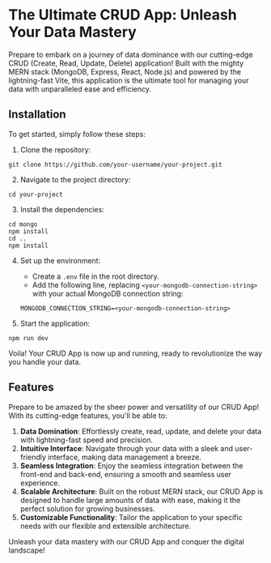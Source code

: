 # The Ultimate CRUD App: Unleash Your Data Mastery

Prepare to embark on a journey of data dominance with our cutting-edge CRUD (Create, Read, Update, Delete) application! Built with the mighty MERN stack (MongoDB, Express, React, Node.js) and powered by the lightning-fast Vite, this application is the ultimate tool for managing your data with unparalleled ease and efficiency.

## Installation

To get started, simply follow these steps:

1. Clone the repository:
```
git clone https://github.com/your-username/your-project.git
```

2. Navigate to the project directory:
```
cd your-project
```

3. Install the dependencies:
```
cd mongo
npm install
cd ..
npm install
```

4. Set up the environment:
   - Create a `.env` file in the root directory.
   - Add the following line, replacing `<your-mongodb-connection-string>` with your actual MongoDB connection string:
   ```
   MONGODB_CONNECTION_STRING=<your-mongodb-connection-string>
   ```

5. Start the application:
```
npm run dev
```

Voila! Your CRUD App is now up and running, ready to revolutionize the way you handle your data.

## Features

Prepare to be amazed by the sheer power and versatility of our CRUD App! With its cutting-edge features, you'll be able to:

1. **Data Domination**: Effortlessly create, read, update, and delete your data with lightning-fast speed and precision.
2. **Intuitive Interface**: Navigate through your data with a sleek and user-friendly interface, making data management a breeze.
3. **Seamless Integration**: Enjoy the seamless integration between the front-end and back-end, ensuring a smooth and seamless user experience.
4. **Scalable Architecture**: Built on the robust MERN stack, our CRUD App is designed to handle large amounts of data with ease, making it the perfect solution for growing businesses.
5. **Customizable Functionality**: Tailor the application to your specific needs with our flexible and extensible architecture.

Unleash your data mastery with our CRUD App and conquer the digital landscape!
